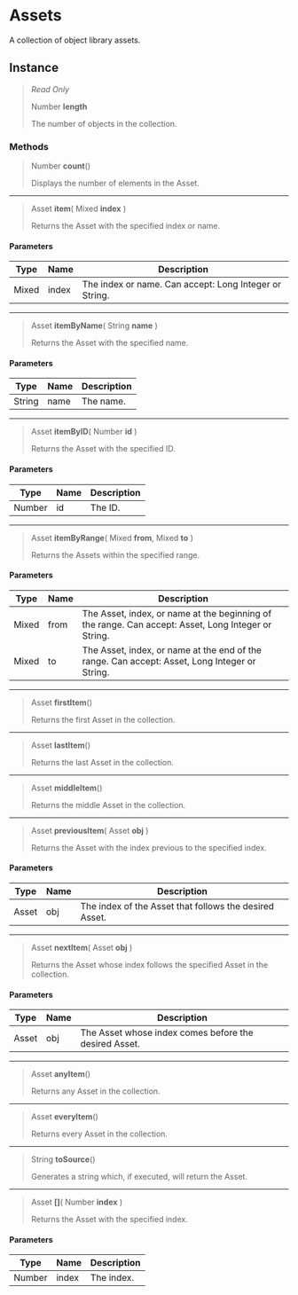 # Assets
A collection of object library assets.

## Instance
> *Read Only* 
> 
> Number **length** 
>
> The number of objects in the collection.

### Methods
> Number **count**()
> 
> Displays the number of elements in the Asset.
*** 
> Asset **item**( Mixed **index** )
> 
> Returns the Asset with the specified index or name.
#### Parameters
| Type | Name | Description |
|---|---|---|
| Mixed | index | The index or name. Can accept: Long Integer or String. |

*** 
> Asset **itemByName**( String **name** )
> 
> Returns the Asset with the specified name.
#### Parameters
| Type | Name | Description |
|---|---|---|
| String | name | The name. |

*** 
> Asset **itemByID**( Number **id** )
> 
> Returns the Asset with the specified ID.
#### Parameters
| Type | Name | Description |
|---|---|---|
| Number | id | The ID. |

*** 
> Asset **itemByRange**( Mixed **from**, Mixed **to** )
> 
> Returns the Assets within the specified range.
#### Parameters
| Type | Name | Description |
|---|---|---|
| Mixed | from | The Asset, index, or name at the beginning of the range. Can accept: Asset, Long Integer or String. |
| Mixed | to | The Asset, index, or name at the end of the range. Can accept: Asset, Long Integer or String. |

*** 
> Asset **firstItem**()
> 
> Returns the first Asset in the collection.
*** 
> Asset **lastItem**()
> 
> Returns the last Asset in the collection.
*** 
> Asset **middleItem**()
> 
> Returns the middle Asset in the collection.
*** 
> Asset **previousItem**( Asset **obj** )
> 
> Returns the Asset with the index previous to the specified index.
#### Parameters
| Type | Name | Description |
|---|---|---|
| Asset | obj | The index of the Asset that follows the desired Asset. |

*** 
> Asset **nextItem**( Asset **obj** )
> 
> Returns the Asset whose index follows the specified Asset in the collection.
#### Parameters
| Type | Name | Description |
|---|---|---|
| Asset | obj | The Asset whose index comes before the desired Asset. |

*** 
> Asset **anyItem**()
> 
> Returns any Asset in the collection.
*** 
> Asset **everyItem**()
> 
> Returns every Asset in the collection.
*** 
> String **toSource**()
> 
> Generates a string which, if executed, will return the Asset.
*** 
> Asset **[]**( Number **index** )
> 
> Returns the Asset with the specified index.
#### Parameters
| Type | Name | Description |
|---|---|---|
| Number | index | The index. |



